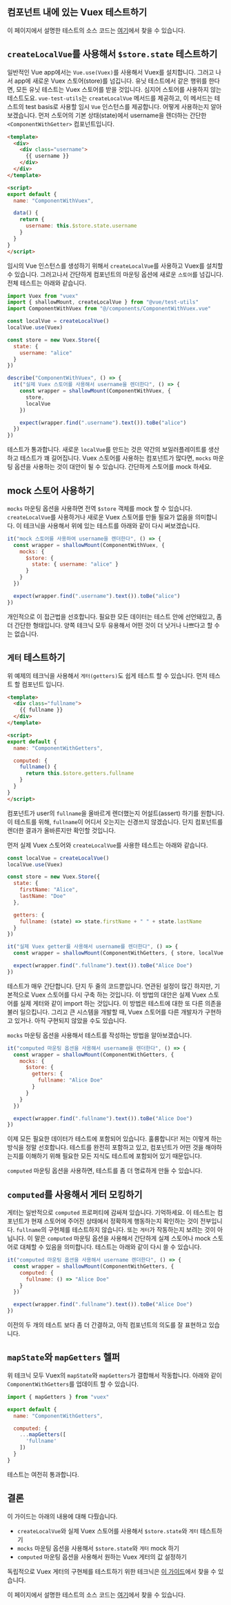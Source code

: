 ## 컴포넌트 내에 있는 Vuex 테스트하기

이 페이지에서 설명한 테스트의 소스 코드는 [여기](https://github.com/lmiller1990/vue-testing-handbook/tree/master/demo-app/tests/unit/ComponentWithVuex.spec.js)에서 찾을 수 있습니다.

## `createLocalVue`를 사용해서 `$store.state` 테스트하기

일반적인 Vue app에서는 `Vue.use(Vuex)`를 사용해서 Vuex를 설치합니다. 그러고 나서 app에 새로운 Vuex 스토어(store)를 넘깁니다. 유닛 테스트에서 같은 행위를 한다면, 모든 유닛 테스트는 Vuex 스토어를 받을 것입니다. 심지어 스토어를 사용하지 않는 테스트도요. `vue-test-utils`는 `createLocalVue` 메서드를 제공하고, 이 메서드는 테스트의 test basis로 사용할 임시 `Vue` 인스턴스를 제공합니다. 어떻게 사용하는지 알아보겠습니다. 먼저 스토어의 기본 상태(state)에서 username을 렌더하는 간단한 `<ComponentWithGetter>` 컴포넌트입니다.

```html
<template>
  <div>
    <div class="username">
      {{ username }}
    </div>
  </div>
</template>

<script>
export default {
  name: "ComponentWithVuex",

  data() {
    return {
      username: this.$store.state.username
    }
  }
}
</script>
```

임시의 Vue 인스턴스를 생성하기 위해서 `createLocalVue`를 사용하고 Vuex를 설치할 수 있습니다. 그러고나서 간단하게 컴포넌트의 마운팅 옵션에 새로운 `스토어`를 넘깁니다. 전체 테스트는 아래와 같습니다.

```js
import Vuex from "vuex"
import { shallowMount, createLocalVue } from "@vue/test-utils"
import ComponentWithVuex from "@/components/ComponentWithVuex.vue"

const localVue = createLocalVue()
localVue.use(Vuex)

const store = new Vuex.Store({
  state: {
    username: "alice"
  }
})

describe("ComponentWithVuex", () => {
  it("실제 Vuex 스토어를 사용해서 username을 렌더한다", () => {
    const wrapper = shallowMount(ComponentWithVuex, { 
      store, 
      localVue 
    })

    expect(wrapper.find(".username").text()).toBe("alice")
  })
})
```

테스트가 통과합니다. 새로운 `localVue`를 만드는 것은 약간의 보일러플레이트를 생산하고 테스트가 꽤 길어집니다. Vuex 스토어를 사용하는 컴포넌트가 많다면, `mocks` 마운팅 옵션을 사용하는 것이 대안이 될 수 있습니다. 간단하게 스토어를 mock 하세요.

## mock 스토어 사용하기

`mocks` 마운팅 옵션을 사용하면 전역 `$store` 객체를 mock 할 수 있습니다. `createLocalVue`를 사용하거나 새로운 Vuex 스토어를 만들 필요가 없음을 의미합니다. 이 테크닉을 사용해서 위에 있는 테스트를 아래와 같이 다시 써보겠습니다.

```js
it("mock 스토어를 사용하여 username을 렌더한다", () => {
  const wrapper = shallowMount(ComponentWithVuex, {
    mocks: {
      $store: {
        state: { username: "alice" }
      }
    }
  })

  expect(wrapper.find(".username").text()).toBe("alice")
})
```

개인적으로 이 접근법을 선호합니다. 필요한 모든 데이터는 테스트 안에 선언돼있고, 좀 더 간단한 형태입니다. 양쪽 테크닉 모두 유용해서 어떤 것이 더 낫거나 나쁘다고 할 수는 없습니다.

## `게터` 테스트하기

위 예제의 테크닉을 사용해서 `게터(getters)`도 쉽게 테스트 할 수 있습니다. 먼저 테스트 할 컴포넌트 입니다.

```html
<template>
  <div class="fullname">
    {{ fullname }}
  </div>
</template>

<script>
export default {
  name: "ComponentWithGetters",

  computed: {
    fullname() {
      return this.$store.getters.fullname
    }
  }
}
</script>
```

컴포넌트가 user의 `fullname`을 올바르게 렌더했는지 어설트(assert) 하기를 원합니다. 이 테스트를 위해, `fullname`이 어디서 오는지는 신경쓰지 않겠습니다. 단지 컴포넌트를 렌더한 결과가 올바른지만 확인할 것입니다.

먼저 실제 Vuex 스토어와 `createLocalVue`를 사용한 테스트는 아래와 같습니다.

```js
const localVue = createLocalVue()
localVue.use(Vuex)

const store = new Vuex.Store({
  state: {
    firstName: "Alice",
    lastName: "Doe"
  },

  getters: {
    fullname: (state) => state.firstName + " " + state.lastName
  }
})

it("실제 Vuex getter를 사용해서 username를 렌더한다", () => {
  const wrapper = shallowMount(ComponentWithGetters, { store, localVue })

  expect(wrapper.find(".fullname").text()).toBe("Alice Doe")
})
```

테스트가 매우 간단합니다. 단지 두 줄의 코드뿐입니다. 연관된 설정이 많긴 하지만, 기본적으로 Vuex 스토어를 다시 구축 하는 것입니다. 이 방법의 대안은 실제 Vuex 스토어를 실제 게터와 같이 import 하는 것입니다. 이 방법은 테스트에 대한 또 다른 의존을 불러 일으킵니다. 그리고 큰 시스템을 개발할 때, Vuex 스토어를 다른 개발자가 구현하고 있거나. 아직 구현되지 않았을 수도 있습니다.

`mocks` 마운팅 옵션을 사용해서 테스트를 작성하는 방법을 알아보겠습니다.

```js
it("computed 마운팅 옵션을 사용해서 username을 렌더한다", () => {
  const wrapper = shallowMount(ComponentWithGetters, {
    mocks: {
      $store: {
        getters: {
          fullname: "Alice Doe"
        }
      }
    }
  })

  expect(wrapper.find(".fullname").text()).toBe("Alice Doe")
})
```

이제 모든 필요한 데이터가 테스트에 포함되어 있습니다. 훌륭합니다! 저는 이렇게 하는 방식을 정말 선호합니다. 테스트를 완전히 포함하고 있고, 컴포넌트가 어떤 것을 해야하는지를 이해하기 위해 필요한 모든 지식도 테스트에 포함되어 있기 때문입니다.

`computed` 마운팅 옵션을 사용하면, 테스트를 좀 더 명료하게 만들 수 있습니다.

## `computed`를 사용해서 게터 모킹하기

게터는 일반적으로 `computed` 프로퍼티에 감싸져 있습니다. 기억하세요. 이 테스트는 컴포넌트가 현재 스토어에 주어진 상태에서 정확하게 행동하는지 확인하는 것이 전부입니다. `fullname`의 구현체를 테스트하지 않습니다. 또는 `게터`가 작동하는지 보려는 것이 아닙니다. 이 말은 `computed` 마운팅 옵션을 사용해서 간단하게 실제 스토어나 mock 스토어로 대체할 수 있음을 의미합니다. 테스트는 아래와 같이 다시 쓸 수 있습니다.

```js
it("computed 마운팅 옵션을 사용해서 username 렌더한다", () => {
  const wrapper = shallowMount(ComponentWithGetters, {
    computed: {
      fullname: () => "Alice Doe"
    }
  })

  expect(wrapper.find(".fullname").text()).toBe("Alice Doe")
})
```

이전의 두 개의 테스트 보다 좀 더 간결하고, 아직 컴포넌트의 의도를 잘 표현하고 있습니다.

## `mapState`와 `mapGetters` 헬퍼

위 테크닉 모두 Vuex의 `mapState`와 `mapGetters`가 결합해서 작동합니다. 아래와 같이 `ComponentWithGetters`를 업데이트 할 수 있습니다.

```js
import { mapGetters } from "vuex"

export default {
  name: "ComponentWithGetters",

  computed: {
    ...mapGetters([
      'fullname'
    ])
  }
}
```

테스트는 여전히 통과합니다.

## 결론

이 가이드는 아래의 내용에 대해 다뤘습니다.

- `createLocalVue`와 실제 Vuex 스토어를 사용해서 `$store.state`와 `게터` 테스트하기
- `mocks` 마운팅 옵션을 사용해서 `$store.state`와 `게터` mock 하기
- `computed` 마운팅 옵션을 사용해서 원하는 Vuex 게터의 값 설정하기

독립적으로 Vuex 게터의 구현체를 테스트하기 위한 테크닉은 [이 가이드](https://lmiller1990.github.io/vue-testing-handbook/vuex-getters.html)에서 찾을 수 있습니다.

이 페이지에서 설명한 테스트의 소스 코드는 [여기](https://github.com/lmiller1990/vue-testing-handbook/tree/master/demo-app/tests/unit/ComponentWithVuex.spec.js)에서 찾을 수 있습니다.
